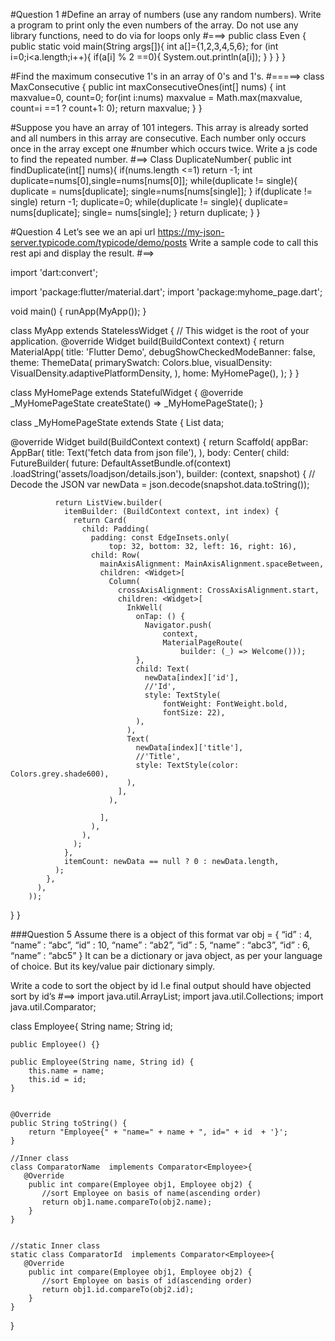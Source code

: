 #Question 1
#Define an array of numbers (use any random numbers). Write a program to print only the even numbers of the array. Do not use any library functions, need to do via for loops only
#===>
public class Even {
public static void main(String args[]){
int a[]={1,2,3,4,5,6};
for (int i=0;i<a.length;i++){
if(a[i] % 2 ==0){
System.out.println(a[i]);
}
}
}
}




#Find the maximum consecutive 1's in an array of 0's and 1's.
#=====>
class MaxConsecutive {
public int maxConsecutiveOnes(int[] nums) {
int maxvalue=0, count=0;
for(int i:nums)
 maxvalue = Math.max(maxvalue, count=i ==1 ? count+1: 0);
 return maxvalue;
 }
 }
 
 
 #Suppose you have an array of 101 integers. This array is already sorted and all numbers in this array are consecutive. Each number only occurs once in the array except one #number which occurs twice. Write a js code to find the repeated number.
 #==>
 Class DuplicateNumber{
 public int findDuplicate(int[] nums){
 if(nums.length <=1) 
 return -1;
 int duplicate=nums[0],single=nums[nums[0]];
 while(duplicate != single){
 duplicate = nums[duplicate];
 single=nums[nums[single]];
 }
 if(duplicate != single)
 return -1;
 duplicate=0;
 while(duplicate != single){
 duplicate= nums[duplicate];
 single= nums[single];
 }
 return duplicate;
 }
 }
 
 
 
 
 
 #Question 4
Let’s see we an api url https://my-json-server.typicode.com/typicode/demo/posts
Write a sample code to call this rest api and display the result.
 #==>
 
 import 'dart:convert';

import 'package:flutter/material.dart';
import 'package:myhome_page.dart';


void main() {
  runApp(MyApp());
}

class MyApp extends StatelessWidget {
  // This widget is the root of your application.
  @override
  Widget build(BuildContext context) {
    return MaterialApp(
      title: 'Flutter Demo',
      debugShowCheckedModeBanner: false,
      theme: ThemeData(
        primarySwatch: Colors.blue,
        visualDensity: VisualDensity.adaptivePlatformDensity,
      ),
      home: MyHomePage(),
    );
  }
}

class MyHomePage extends StatefulWidget {
  @override
  _MyHomePageState createState() => _MyHomePageState();
}

class _MyHomePageState extends State<MyHomePage> {
  List data;

  @override
  Widget build(BuildContext context) {
    return Scaffold(
        appBar: AppBar(
          title: Text('fetch data from json file'),
        ),
        body: Center(
          child: FutureBuilder(
            future: DefaultAssetBundle.of(context)
                .loadString('assets/loadjson/details.json'),
            builder: (context, snapshot) {
              // Decode the JSON
              var newData = json.decode(snapshot.data.toString());

              return ListView.builder(
                itemBuilder: (BuildContext context, int index) {
                  return Card(
                    child: Padding(
                      padding: const EdgeInsets.only(
                          top: 32, bottom: 32, left: 16, right: 16),
                      child: Row(
                        mainAxisAlignment: MainAxisAlignment.spaceBetween,
                        children: <Widget>[
                          Column(
                            crossAxisAlignment: CrossAxisAlignment.start,
                            children: <Widget>[
                              InkWell(
                                onTap: () {
                                  Navigator.push(
                                      context,
                                      MaterialPageRoute(
                                          builder: (_) => Welcome()));
                                },
                                child: Text(
                                  newData[index]['id'],
                                  //'Id',
                                  style: TextStyle(
                                      fontWeight: FontWeight.bold,
                                      fontSize: 22),
                                ),
                              ),
                              Text(
                                newData[index]['title'],
                                //'Title',
                                style: TextStyle(color: Colors.grey.shade600),
                              ),
                            ],
                          ),
                         
                        ],
                      ),
                    ),
                  );
                },
                itemCount: newData == null ? 0 : newData.length,
              );
            },
          ),
        ));
  }
}

  
  
  
  
  
###Question 5
Assume there is a object of this format 
var obj = {
 “id” : 4, “name” : “abc”,
 “id” : 10, “name” : “ab2”,
 “id” : 5, “name” : “abc3”,
 “id” : 6, “name” : “abc5”
}
It can be a dictionary or java object, as per your language of choice. But its key/value pair dictionary simply.

Write a code to sort the object by id 
I.e final output should have objected sort by id’s
#==>
  import java.util.ArrayList;
import java.util.Collections;
import java.util.Comparator;
 
class Employee{
    String name;
    String id;
   
    public Employee() {}
   
    public Employee(String name, String id) {
        this.name = name;
        this.id = id;
    }
   
   
    @Override
    public String toString() {
        return "Employee{" + "name=" + name + ", id=" + id  + '}';
    }
 
    //Inner class
    class ComparatorName  implements Comparator<Employee>{
       @Override
        public int compare(Employee obj1, Employee obj2) {
           //sort Employee on basis of name(ascending order)
           return obj1.name.compareTo(obj2.name);
        }
    }
   
 
    //static Inner class
    static class ComparatorId  implements Comparator<Employee>{
       @Override
        public int compare(Employee obj1, Employee obj2) {
           //sort Employee on basis of id(ascending order)
           return obj1.id.compareTo(obj2.id);
        }
    }
 
}
 
  
  
